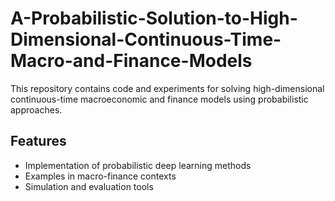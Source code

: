 # A-Probabilistic-Solution-to-High-Dimensional-Continuous-Time-Macro-and-Finance-Models

This repository contains code and experiments for solving high-dimensional continuous-time macroeconomic and finance models using probabilistic approaches.

## Features

- Implementation of probabilistic deep learning methods
- Examples in macro-finance contexts
- Simulation and evaluation tools

